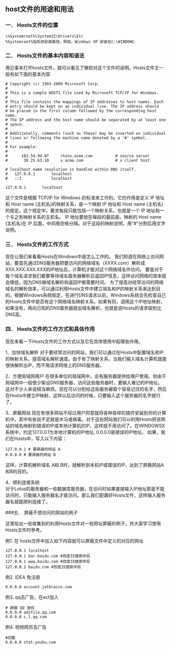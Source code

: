 ## host文件的用途和用法  

### 一． Hosts文件的位置   

    \%Systemroot%\System32\Drivers\Etc 
    %Systemroot%指系统安装路径。例如，Windows XP 安装在C:\WINDOWS    

### 二． Hosts文件的基本内容和语法  

用记事本打开hosts文件，就可以看见了微软对这个文件的说明。Hosts文件文一般有如下面的基本内容

```
# Copyright (c) 1993-2009 Microsoft Corp.
#
# This is a sample HOSTS file used by Microsoft TCP/IP for Windows.
#
# This file contains the mappings of IP addresses to host names. Each
# entry should be kept on an individual line. The IP address should
# be placed in the first column followed by the corresponding host name.
# The IP address and the host name should be separated by at least one
# space.
#
# Additionally, comments (such as these) may be inserted on individual
# lines or following the machine name denoted by a '#' symbol.
#
# For example:
#
#      102.54.94.97     rhino.acme.com          # source server
#       38.25.63.10     x.acme.com              # x client host

# localhost name resolution is handled within DNS itself.
#	127.0.0.1       localhost
#	::1             localhost

127.0.0.1       localhost
```

这个文件是根据 TCP/IP for Windows 的标准来工作的。它的作用是定义 IP 地址和 Host name (主机名)的映射关系，是一个映射 IP 地址和 Host name (主机名) 的规定。这个规定中，要求每段只能包括一个映射关系，也就是一个 IP 地址和一个与之有映射关系的主机名。 IP 地址要放在每段的最前面，映射的 Host name (主机名)在 IP 后面，中间用空格分隔。对于这段的映射说明，用“#”分割后用文字说明。

### 三． Hosts文件的工作方式   

现在让我们来看看Hosts在Windows中是怎么工作的。   我们知道在网络上访问网站，要首先通过DNS服务器把要访问的网络域名（XXXX.com）解析成XXX.XXX.XXX.XXX的IP地址后，计算机才能对这个网络域名作访问。   要是对于每个域名请求我们都要等待域名服务器解析后返回IP信息，这样访问网络的效率就会降低，因为DNS做域名解析和返回IP都需要时间。   为了提高对经常访问的网络域名的解析效率，可以通过利用Hosts文件中建立域名和IP的映射关系来达到目的。根据Windows系统规定，在进行DNS请求以前，Windows系统会先检查自己的Hosts文件中是否有这个网络域名映射关系。如果有则，调用这个IP地址映射，如果没有，再向已知的DNS服务器提出域名解析。也就是说Hosts的请求级别比DNS高。    

### 四． Hosts文件的工作方式和具体作用   

现在来看一下Hosts文件的工作方式以及它在具体使用中起哪些作用。    

1、加快域名解析    对于要经常访问的网站，我们可以通过在Hosts中配置域名和IP的映射关系，提高域名解析速度。由于有了映射关系，当我们输入域名计算机就能很快解析出IP，而不用请求网络上的DNS服务器。    

2、方便局域网用户    在很多单位的局域网中，会有服务器提供给用户使用。但由于局域网中一般很少架设DNS服务器，访问这些服务器时，要输入难记的IP地址。这对不少人来说相当麻烦。现在可以分别给这些服务器取个容易记住的名字，然后在Hosts中建立IP映射，这样以后访问的时候，只要输入这个服务器的名字就行了。    

3、屏蔽网站    现在有很多网站不经过用户同意就将各种各样的插件安装到你的计算机中，其中有些说不定就是木马或病毒。对于这些网站我们可以利用Hosts把该网站的域名映射到错误的IP或本地计算机的IP，这样就不用访问了。在WINDOWSX系统中，约定127.0.0.1为本地计算机的IP地址, 0.0.0.0是错误的IP地址。  如果，我们在Hosts中，写入以下内容：    

```
127.0.0.1 # 要屏蔽的网站 A    
0.0.0.0 # 要屏蔽的网站 B    
```

这样，计算机解析域名 A和 B时，就解析到本机IP或错误的IP，达到了屏蔽网站A 和B的目的。    

4、顺利连接系统    
对于Lotus的服务器和一些数据库服务器，在访问时如果直接输入IP地址那是不能访问的，只能输入服务器名才能访问。那么我们配置好Hosts文件，这样输入服务器名就能顺利连接了。    

###五． 屏蔽不想访问的网站的例子 
  
这里给出一些收集到的利用Hosts文件对一些网址屏蔽的例子，共大家学习使用Hosts文件时参考。    

例1. 在 hosts文件中加入如下内容就可以屏蔽文件中定义的对应的网址  

```
127.0.0.1 localhost   
127.0.0.1 bar.baidu.com #百度IE搜索伴侣  
127.0.0.1 www.baidu.com #百度IE搜索伴侣  
127.0.0.1 baidu.com #百度IE搜索伴侣    
```

例2. IDEA 免注册

```
0.0.0.0 account.jetbrains.com  
```

例3. qq去广告，在ect加入 

```
# 屏蔽 QQ 游戏
0.0.0.0 adsfile.qq.com 
0.0.0.0 c.l.qq.com 
 ```
 
 例4. 视频网页去广告 
 
 ```
#优酷  
0.0.0.0 stat.youku.com 
  ```
